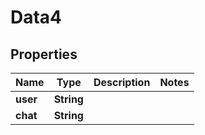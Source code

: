 
# Data4

## Properties
Name | Type | Description | Notes
------------ | ------------- | ------------- | -------------
**user** | **String** |  | 
**chat** | **String** |  | 



